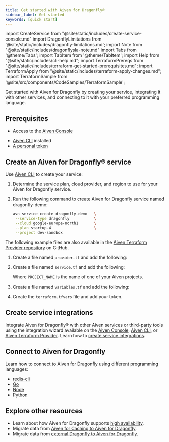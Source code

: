 ```yaml
---
title: Get started with Aiven for Dragonfly®
sidebar_label: Get started
keywords: [quick start]
---
```


import CreateService from "@site/static/includes/create-service-console.md"
import DragonflyLimitations from '@site/static/includes/dragonfly-limitations.md';
import Note from "@site/static/includes/dragonflysla-note.md"
import Tabs from '@theme/Tabs';
import TabItem from '@theme/TabItem';
import Help from "@site/static/includes/cli-help.md";
import TerraformPrereqs from "@site/static/includes/terraform-get-started-prerequisites.md";
import TerraformApply from "@site/static/includes/terraform-apply-changes.md";
import TerraformSample from '@site/src/components/CodeSamples/TerraformSample';

Get started with Aiven for Dragonfly by creating your service, integrating it with other services, and connecting to it with your preferred programming language.

<Note/>

## Prerequisites

<Tabs groupId="group1">
<TabItem value="console" label="Console" default>

- Access to the [Aiven Console](https://console.aiven.io)

</TabItem>
<TabItem value="cli" label="CLI" default>

- [Aiven CLI](https://github.com/aiven/aiven-client#installation) installed
- [A personal token](https://docs.aiven.io/docs/platform/howto/create_authentication_token.html)

</TabItem>
<TabItem value="terraform" label="Terraform" default>

<TerraformPrereqs />

</TabItem>
</Tabs>

## Create an Aiven for Dragonfly® service

<Tabs groupId="group1">
<TabItem value="console" label="Console" default>

<CreateService serviceType="Dragonfly"/>

</TabItem>
<TabItem value="cli" label="CLI">

Use [Aiven CLI](/docs/tools/cli) to create your service:

1. Determine the service plan, cloud provider, and region to
   use for your Aiven for Dragonfly service.

1. Run the following command to create Aiven for Dragonfly service named
   dragonfly-demo:

   ```bash
   avn service create dragonfly-demo   \
    --service-type dragonfly           \
    --cloud google-europe-north1       \
    --plan startup-4                   \
    --project dev-sandbox
   ```

<Help/>

</TabItem>
<TabItem value="terraform" label="Terraform">

The following example files are also available in the
[Aiven Terraform Provider repository](https://github.com/aiven/terraform-provider-aiven/tree/main/examples/dragonfly) on GitHub.

1. Create a file named `provider.tf` and add the following:

    <TerraformSample filename='dragonfly/provider.tf' />

1. Create a file named `service.tf` and add the following:

    <TerraformSample filename='dragonfly/service.tf' />

    Where `PROJECT_NAME` is the name of one of your Aiven projects.

1. Create a file named `variables.tf` and add the following:

    <TerraformSample filename='dragonfly/variables.tf' />

1. Create the `terraform.tfvars` file and add your token.

<TerraformApply />

</TabItem>
</Tabs>

## Create service integrations

Integrate Aiven for Dragonfly® with other Aiven services or third-party tools using the
integration wizard available on the [Aiven Console](https://console.aiven.io/),
[Aiven CLI](https://github.com/aiven/aiven-client), or
[Aiven Terraform Provider](https://registry.terraform.io/providers/aiven/aiven/latest/docs/resources/service_integration).
Learn how to [create service integrations](/docs/platform/howto/create-service-integration).

## Connect to Aiven for Dragonfly

Learn how to connect to Aiven for Dragonfly using different programming
languages:

- [redis-cli](/docs/products/dragonfly/howto/connect-redis-cli)
- [Go](/docs/products/dragonfly/howto/connect-go)
- [Node](/docs/products/dragonfly/howto/connect-node)
- [Python](/docs/products/dragonfly/howto/connect-python)

<DragonflyLimitations />

## Explore other resources

- Learn about how Aiven for Dragonfly supports
  [high availability](/docs/products/dragonfly/concepts/ha-dragonfly).
- Migrate data from
  [Aiven for Caching to Aiven for Dragonfly](/docs/products/dragonfly/howto/migrate-aiven-caching-df-console).
- Migrate data from
  [external Dragonfly to Aiven for Dragonfly](/docs/products/dragonfly/howto/migrate-ext-redis-df-console).
